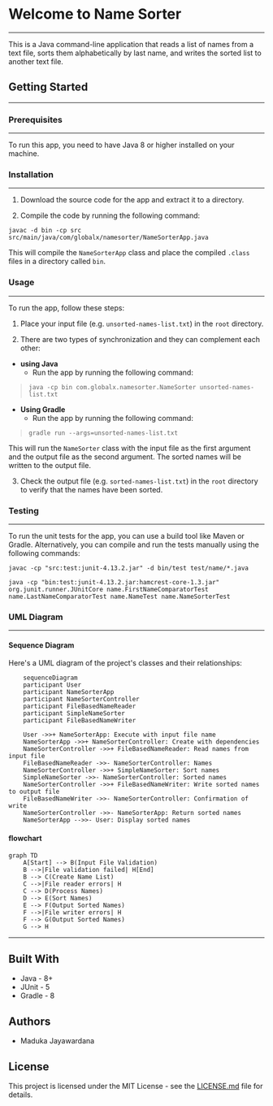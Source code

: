 # Welcome to Name Sorter

---

This is a Java command-line application that reads a list of names from a text file, sorts them alphabetically by last
name, and writes the sorted list to another text file.

## Getting Started

---

### Prerequisites

---

To run this app, you need to have Java 8 or higher installed on your machine.

### Installation

---

1. Download the source code for the app and extract it to a directory.

2. Compile the code by running the following command:

`javac -d bin -cp src src/main/java/com/globalx/namesorter/NameSorterApp.java`

This will compile the `NameSorterApp` class and place the compiled `.class` files in a directory called `bin`.

### Usage

---

To run the app, follow these steps:

1. Place your input file (e.g. `unsorted-names-list.txt`) in the `root` directory.

2. There are two types of synchronization and they can complement each other:

- **using Java**
    - Run the app by running the following command:

> `
java -cp bin com.globalx.namesorter.NameSorter unsorted-names-list.txt
`

- **Using Gradle**
    - Run the app by running the following command:

> `
gradle run --args=unsorted-names-list.txt   
`


This will run the `NameSorter` class with the input file as the first argument and the output file as the second
argument. The sorted names will be written to the output file.

3. Check the output file (e.g. `sorted-names-list.txt`) in the `root` directory to verify that the names have been
   sorted.

### Testing

---

To run the unit tests for the app, you can use a build tool like Maven or Gradle. Alternatively, you can compile and run
the tests manually using the following commands:

```
javac -cp "src:test:junit-4.13.2.jar" -d bin/test test/name/*.java

java -cp "bin:test:junit-4.13.2.jar:hamcrest-core-1.3.jar" org.junit.runner.JUnitCore name.FirstNameComparatorTest name.LastNameComparatorTest name.NameTest name.NameSorterTest
```

### UML Diagram

---

#### Sequence Diagram

Here's a UML diagram of the project's classes and their relationships:

```mermaid
    sequenceDiagram
    participant User
    participant NameSorterApp
    participant NameSorterController
    participant FileBasedNameReader
    participant SimpleNameSorter
    participant FileBasedNameWriter

    User ->>+ NameSorterApp: Execute with input file name
    NameSorterApp ->>+ NameSorterController: Create with dependencies
    NameSorterController ->>+ FileBasedNameReader: Read names from input file
    FileBasedNameReader ->>- NameSorterController: Names
    NameSorterController ->>+ SimpleNameSorter: Sort names
    SimpleNameSorter ->>- NameSorterController: Sorted names
    NameSorterController ->>+ FileBasedNameWriter: Write sorted names to output file
    FileBasedNameWriter ->>- NameSorterController: Confirmation of write
    NameSorterController ->>- NameSorterApp: Return sorted names
    NameSorterApp -->>- User: Display sorted names
```

#### flowchart

```mermaid
graph TD
    A[Start] --> B(Input File Validation)
    B -->|File validation failed| H[End]
    B --> C(Create Name List)
    C -->|File reader errors| H
    C --> D(Process Names)
    D --> E(Sort Names)
    E --> F(Output Sorted Names)
    F -->|File writer errors| H
    F --> G(Output Sorted Names)
    G --> H
```

---

## Built With

* Java - 8+
* JUnit - 5
* Gradle - 8

## Authors

* Maduka Jayawardana

## License

This project is licensed under the MIT License - see the [LICENSE.md](LICENSE.md) file for details.

